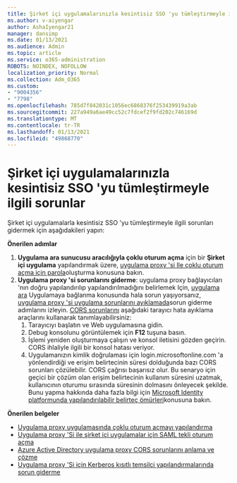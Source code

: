 ```yaml
---
title: Şirket içi uygulamalarınızla kesintisiz SSO 'yu tümleştirmeyle ilgili sorunlar
ms.author: v-aiyengar
author: AshaIyengar21
manager: dansimp
ms.date: 01/13/2021
ms.audience: Admin
ms.topic: article
ms.service: o365-administration
ROBOTS: NOINDEX, NOFOLLOW
localization_priority: Normal
ms.collection: Adm_O365
ms.custom:
- "9004356"
- "7798"
ms.openlocfilehash: 785d7f842031c1056ec6868376f253439919a3ab
ms.sourcegitcommit: 227a949a6ae49cc52c7fdcef2f9fd202c746169d
ms.translationtype: MT
ms.contentlocale: tr-TR
ms.lasthandoff: 01/13/2021
ms.locfileid: "49868770"
---
```

# <a name="issues-with-integrating-seamless-sso-with-my-on-premises-apps"></a>Şirket içi uygulamalarınızla kesintisiz SSO 'yu tümleştirmeyle ilgili sorunlar

Şirket içi uygulamalarla kesintisiz SSO 'yu tümleştirmeyle ilgili sorunları gidermek için aşağıdakileri yapın:

**Önerilen adımlar**

1. **Uygulama ara sunucusu aracılığıyla çoklu oturum açma** için bir **Şirket içi uygulama** yapılandırmak üzere, [uygulama proxy 'si Ile çoklu oturum açma için parola](https://docs.microsoft.com/azure/active-directory/manage-apps/application-proxy-configure-single-sign-on-password-vaulting)oluşturma konusuna bakın.
1. **Uygulama proxy 'si sorunlarını giderme**: uygulama proxy bağlayıcıları 'nın doğru yapılandırılıp yapılandırılmadığını belirlemek Için, [uygulama ara](https://docs.microsoft.com/azure/active-directory/manage-apps/application-proxy-debug-connectors) Uygulamaya bağlanma konusunda hala sorun yaşıyorsanız, [uygulama proxy 'si uygulama sorunlarını ayıklamada](https://docs.microsoft.com/azure/active-directory/manage-apps/application-proxy-debug-apps)sorun giderme adımlarını izleyin. [CORS sorunlarını](https://docs.microsoft.com/azure/active-directory/manage-apps/application-proxy-understand-cors-issues#understand-and-identify-cors-issues) aşağıdaki tarayıcı hata ayıklama araçlarını kullanarak tanımlayabilirsiniz:
    1. Tarayıcıyı başlatın ve Web uygulamasına gidin.
    1. Debug konsolunu görüntülemek için **F12** tuşuna basın.
    1. İşlemi yeniden oluşturmaya çalışın ve konsol iletisini gözden geçirin. CORS ihlaliyle ilgili bir konsol hatası veriyor.
    1. Uygulamanızın kimlik doğrulaması için login.microsoftonline.com 'a yönlendirdiği ve erişim belirtecinin süresi dolduğunda bazı CORS sorunları çözülebilir. CORS çağrısı başarısız olur. Bu senaryo için geçici bir çözüm olan erişim belirtecinin kullanım süresini uzatmak, kullanıcının oturumu sırasında süresinin dolmasını önleyecek şekilde. Bunu yapma hakkında daha fazla bilgi için [Microsoft Identity platformunda yapılandırılabilir belirteç ömürleri](https://docs.microsoft.com/azure/active-directory/develop/active-directory-configurable-token-lifetimes)konusuna bakın.

**Önerilen belgeler**

- [Uygulama proxy uygulamasında çoklu oturum açmayı yapılandırma](https://docs.microsoft.com/azure/active-directory/manage-apps/application-proxy-config-sso-how-to)
- [Uygulama proxy 'Si ile şirket içi uygulamalar için SAML tekli oturum açma](https://docs.microsoft.com/azure/active-directory/manage-apps/application-proxy-configure-single-sign-on-on-premises-apps)
- [Azure Active Directory uygulama proxy CORS sorunlarını anlama ve çözme](https://docs.microsoft.com/azure/active-directory/manage-apps/application-proxy-understand-cors-issues#solutions-for-application-proxy-cors-issues)
- [Uygulama proxy 'Si için Kerberos kısıtlı temsilci yapılandırmalarında sorun giderme](https://docs.microsoft.com/azure/active-directory/manage-apps/application-proxy-back-end-kerberos-constrained-delegation-how-to)